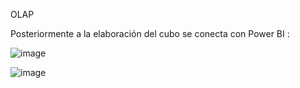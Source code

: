 OLAP

Posteriormente a la elaboración del cubo se conecta con Power BI : 


![image](https://github.com/RaulArmasBenavides/OLAP_Cineplanet/assets/20383126/d8ecce67-d16c-44ba-969b-e96174529094)

![image](https://github.com/RaulArmasBenavides/OLAP_Cineplanet/assets/20383126/68e0e973-9d76-44d7-89e4-e3b5521952b5)
